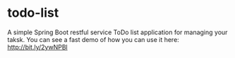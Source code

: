 # todo-list

A simple Spring Boot restful service ToDo list application for managing your taksk. You can see a fast demo of how you can use it here: http://bit.ly/2ywNPBl
